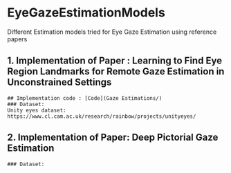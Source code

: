 # EyeGazeEstimationModels

Different Estimation models tried for Eye Gaze Estimation using reference papers

 ## 1. Implementation of Paper : Learning to Find Eye Region Landmarks for Remote Gaze Estimation in Unconstrained Settings
    ## Implementation code : [Code](Gaze Estimations/)
    ### Dataset:
    Unity eyes dataset: https://www.cl.cam.ac.uk/research/rainbow/projects/unityeyes/
 
 ## 2. Implementation of Paper: Deep Pictorial Gaze Estimation
    ### Dataset:
